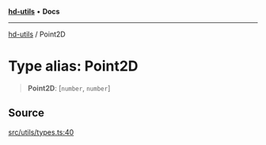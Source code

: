 [**hd-utils**](../README.md) • **Docs**

***

[hd-utils](../globals.md) / Point2D

# Type alias: Point2D

> **Point2D**: [`number`, `number`]

## Source

[src/utils/types.ts:40](https://github.com/AhmadHddad/h-utils/blob/5c76ff5de068cee019fc632d9da2e395721bb48f/src/utils/types.ts#L40)
